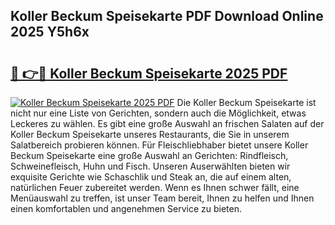 ## Koller Beckum Speisekarte PDF Download Online 2025 Y5h6x

# <h2><a href="http://gcaclf.nevu.top/?p=Koller+Beckum+Speisekarte">🔗 👉🔴 Koller Beckum Speisekarte 2025 PDF</a></h2>

[![Koller Beckum Speisekarte 2025 PDF](https://i.imgur.com/dBaPXMq.png)](http://gcaclf.nevu.top/?p=Koller+Beckum+Speisekarte)
Die Koller Beckum Speisekarte ist nicht nur eine Liste von Gerichten, sondern auch die Möglichkeit, etwas Leckeres zu wählen. Es gibt eine große Auswahl an frischen Salaten auf der Koller Beckum Speisekarte unseres Restaurants, die Sie in unserem Salatbereich probieren können. Für Fleischliebhaber bietet unsere Koller Beckum Speisekarte eine große Auswahl an Gerichten: Rindfleisch, Schweinefleisch, Huhn und Fisch. Unseren Auserwählten bieten wir exquisite Gerichte wie Schaschlik und Steak an, die auf einem alten, natürlichen Feuer zubereitet werden. Wenn es Ihnen schwer fällt, eine Menüauswahl zu treffen, ist unser Team bereit, Ihnen zu helfen und Ihnen einen komfortablen und angenehmen Service zu bieten.
